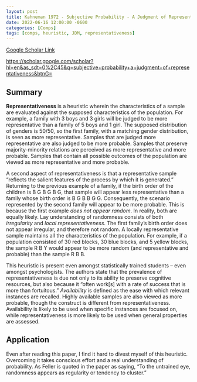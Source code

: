 ```yaml
---
layout: post
title: Kahneman 1972 - Subjective Probability - A Judgment of Representativeness
date: 2022-06-16 12:00:00 -0600
categories: [Comps]
tags: [comps, heuristic, JDM, representativeness]
---
```

[Google Scholar Link](https://scholar.google.com/scholar?hl=en&as_sdt=0%2C45&q=subjective+probability+a+judgment+of+representativeness&btnG=)

https://scholar.google.com/scholar?hl=en&as_sdt=0%2C45&q=subjective+probability+a+judgment+of+representativeness&btnG=

## Summary
**Representativeness** is a heuristic wherein the characteristics of a sample are evaluated against the supposed characteristics of the population.  For example, a family with 3 boys and 3 girls will be judged to be more representative than a family of 5 boys and 1 girl.  The supposed distribution of genders is 50/50, so the first family, with a matching gender distribution, is seen as more representative.  Samples that are judged more representative are also judged to be more probable.  Samples that preserve majority-minority relations are perceived as more representative and more probable.  Samples that contain all possible outcomes of the population are viewed as more representative and more probable.

A second aspect of representativeness is that a representative sample “reflects the salient features of the process by which it is generated.”  Returning to the previous example of a family, if the birth order of the children is B G B G B G, that sample will appear less representative than a family whose birth order is B G B B G G.  Consequently, the scenario represented by the second family will appear to be more probable.  This is because the first example _does not appear random_.  In reality, both are equally likely.  Lay understanding of randomness consists of both _irregularity_ and _local representativeness_.  The first family’s birth order does not appear irregular, and therefore not random.  A locally representative sample maintains all the characteristics of the population.  For example, if a population consisted of 30 red blocks, 30 blue blocks, and 5 yellow blocks, the sample R B Y would appear to be more random (and representative and probable) than the sample R B B.

This heuristic is present even amongst statistically trained students – even amongst psychologists.  The authors state that the prevalence of representativeness is due not only to its ability to preserve cognitive resources, but also because it “often work[s] with a rate of success that is more than fortuitous.”  _Availability_ is defined as the ease with which relevant instances are recalled.  Highly available samples are also viewed as more probable, though the construct is different from representativeness.  Availability is likely to be used when specific instances are focused on, while representativeness is more likely to be used when general properties are assessed.

## Application
Even after reading this paper, I find it hard to divest myself of this heuristic.  Overcoming it takes conscious effort and a real understanding of probability.  As Feller is quoted in the paper as saying, “To the untrained eye, randomness appears as regularity or tendency to cluster.”